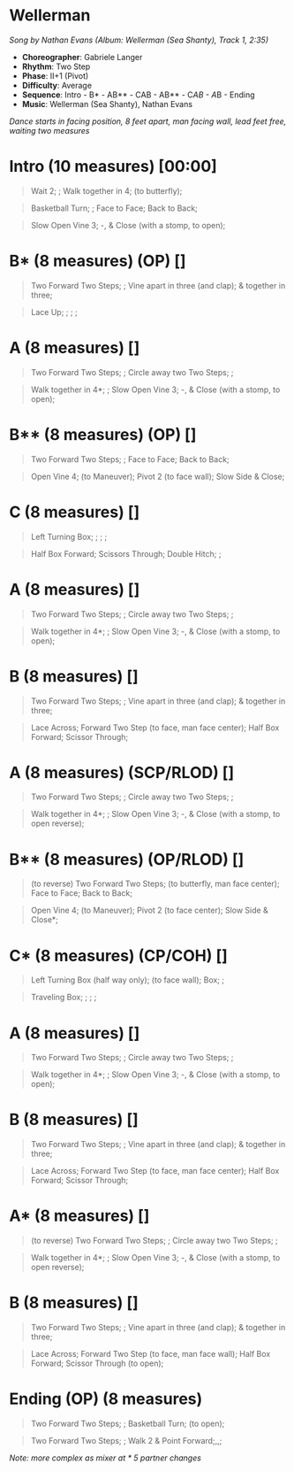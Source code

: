 # Wellerman
*Song by Nathan Evans (Album: Wellerman (Sea Shanty), Track 1, 2:35)*

* **Choreographer**: Gabriele Langer
* **Rhythm**: Two Step
* **Phase**: II+1 (Pivot)
* **Difficulty**: Average
* **Sequence**: Intro - B* - AB** - CAB - AB** - C*AB - A*B - Ending
* **Music**: Wellerman (Sea Shanty), Nathan Evans

*Dance starts in facing position, 8 feet apart, man facing wall, lead feet free, waiting two measures*

# Intro (10 measures) [00:00]

> Wait 2; ; Walk together in 4; (to butterfly);

> Basketball Turn; ; Face to Face; Back to Back;

> Slow Open Vine 3; -, & Close (with a stomp, to open);

# B* (8 measures) (OP) []

> Two Forward Two Steps; ; Vine apart in three (and clap); & together in three;

> Lace Up; ; ; ;

# A (8 measures) []

> Two Forward Two Steps; ; Circle away two Two Steps; ;

> Walk together in 4*; ; Slow Open Vine 3; -, & Close (with a stomp, to open);

# B** (8 measures) (OP) []

> Two Forward Two Steps; ; Face to Face; Back to Back;

> Open Vine 4; (to Maneuver); Pivot 2 (to face wall); Slow Side & Close;

# C (8 measures) []

> Left Turning Box; ; ; ;

> Half Box Forward; Scissors Through; Double Hitch; ;

# A (8 measures) []

> Two Forward Two Steps; ; Circle away two Two Steps; ;

> Walk together in 4*; ; Slow Open Vine 3; -, & Close (with a stomp, to open);

# B (8 measures) []

> Two Forward Two Steps; ; Vine apart in three (and clap); & together in three;

> Lace Across; Forward Two Step (to face, man face center); Half Box Forward; Scissor Through;

# A (8 measures) (SCP/RLOD) []

> Two Forward Two Steps; ; Circle away two Two Steps; ;

> Walk together in 4*; ; Slow Open Vine 3; -, & Close (with a stomp, to open reverse);

# B** (8 measures) (OP/RLOD) []

> (to reverse) Two Forward Two Steps; (to butterfly, man face center); Face to Face; Back to Back;

> Open Vine 4; (to Maneuver); Pivot 2 (to face center); Slow Side & Close*;

# C* (8 measures) (CP/COH) []

> Left Turning Box (half way only); (to face wall); Box; ;

> Traveling Box; ; ; ;

# A (8 measures) []

> Two Forward Two Steps; ; Circle away two Two Steps; ;

> Walk together in 4*; ; Slow Open Vine 3; -, & Close (with a stomp, to open);

# B (8 measures) []

> Two Forward Two Steps; ; Vine apart in three (and clap); & together in three;

> Lace Across; Forward Two Step (to face, man face center); Half Box Forward; Scissor Through;

# A* (8 measures) []

> (to reverse) Two Forward Two Steps; ; Circle away two Two Steps; ;

> Walk together in 4*; ; Slow Open Vine 3; -, & Close (with a stomp, to open reverse);

# B (8 measures) []

> Two Forward Two Steps; ; Vine apart in three (and clap); & together in three;

> Lace Across; Forward Two Step (to face, man face wall); Half Box Forward; Scissor Through (to open);


# Ending (OP) (8 measures)

> Two Forward Two Steps; ; Basketball Turn; (to open);

> Two Forward Two Steps; ; Walk 2 & Point Forward;,,;

*Note: more complex as mixer at * 5 partner changes*